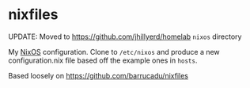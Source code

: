 # nixfiles

UPDATE: Moved to https://github.com/jhillyerd/homelab `nixos` directory

My [NixOS][] configuration. Clone to `/etc/nixos` and produce a new
configuration.nix file based off the example ones in `hosts`.

Based loosely on https://github.com/barrucadu/nixfiles

[NixOS]: https://nixos.org
